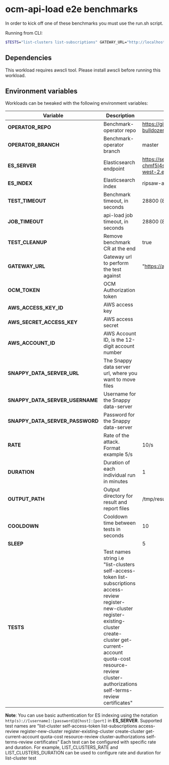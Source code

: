 # ocm-api-load e2e benchmarks

In order to kick off one of these benchmarks you must use the run.sh script.

Running from CLI:

```sh
$TESTS="list-clusters list-subscriptions" GATEWAY_URL="http://localhost:8080" OCM_TOKEN="notARealToken" RATE=10/s AWS_ACCESS_KEY_ID="empty" AWS_SECRET_ACCESS_KEY="empty" AWS_ACCOUNT_ID="empty" ./run.sh
```

## Dependencies

This workload requires awscli tool. Please install awscli before running this workload.


## Environment variables

Workloads can be tweaked with the following environment variables:


| Variable         | Description                         | Default |
|------------------|-------------------------------------|---------|
| **OPERATOR_REPO**    | Benchmark-operator repo         | https://github.com/cloud-bulldozer/benchmark-operator.git      |
| **OPERATOR_BRANCH**  | Benchmark-operator branch       | master  |
| **ES_SERVER**        | Elasticsearch endpoint          | https://search-perfscale-dev-chmf5l4sh66lvxbnadi4bznl3a.us-west-2.es.amazonaws.com:443|
| **ES_INDEX**         | Elasticsearch index             | ripsaw-api-load|
| **TEST_TIMEOUT**        | Benchmark timeout, in seconds | 28800 (8 hours) |
| **JOB_TIMEOUT**        | api-load job timeout, in seconds | 28800 (8 hours) |
| **TEST_CLEANUP**        | Remove benchmark CR at the end | true |
| **GATEWAY_URL**      | Gateway url to perform the test against       | "https://api.integration.openshift.com |
| **OCM_TOKEN**| OCM Authorization token |  |
| **AWS_ACCESS_KEY_ID**    | AWS access key          |  |
| **AWS_SECRET_ACCESS_KEY**              | AWS access secret                     |       |
| **AWS_ACCOUNT_ID**            | AWS Account ID, is the 12-digit account number |       |
| **SNAPPY_DATA_SERVER_URL**    | The Snappy data server url, where you want to move files          |  |
| **SNAPPY_DATA_SERVER_USERNAME**    | Username for the Snappy data-server          |  |
| **SNAPPY_DATA_SERVER_PASSWORD**    | Password for the Snappy data-server          |  |
| **RATE**| Rate of the attack. Format example 5/s | 10/s |
| **DURATION**         | Duration of each individual run in minutes | 1 |
| **OUTPUT_PATH** | Output directory for result and report files | /tmp/results |
| **COOLDOWN**         | Cooldown time between tests in seconds | 10 |
| **SLEEP**   |  | 5 |
| **TESTS** | Test names string i.e "list-clusters self-access-token list-subscriptions access-review register-new-cluster register-existing-cluster create-cluster get-current-account quota-cost resource-review cluster-authorizations self-terms-review certificates"| |

**Note**: You can use basic authentication for ES indexing using the notation `http(s)://[username]:[password]@[host]:[port]` in **ES_SERVER**.
Supported test names are "list-cluster self-access-token list-subscriptions access-review register-new-cluster register-existing-cluster create-cluster get-current-account quota-cost resource-review cluster-authorizations self-terms-review certificates"
Each test can be configured with specific rate and duration. For example, LIST_CLUSTERS_RATE and LIST_CLUSTERS_DURATION can be used to configure rate and duration for list-cluster test 
